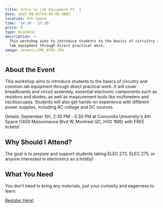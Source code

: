 ```yaml
---
title: Intro to Lab Equipment Pt. 1
date: 2025-09-05T04:00:00.000Z
location: 4th Space
time: '14:30 - 17:30'
price: 0
type: Academic
description: >-
  This workshop aims to introduce students to the basics of circuitry and common
  lab equipment through direct practical work.
image: /events/IMG_8795.JPG
---
```


## About the Event

This workshop aims to introduce students to the basics of circuitry and common lab equipment through direct practical work. It will cover breadboards and circuit assembly, essential electronic components such as resistors and diodes, as well as measurement tools like multimeters and oscilloscopes. Students will also get hands-on experience with different power supplies, including AC voltage and DC sources.

Details: September 5th, 2:30 PM - 5:30 PM at Concordia University's 4th Space (1400 Maisonneuve Blvd W, Montreal  QC, H3G 1M8) with FREE tickets!

## Why Should I Attend?

The goal is to prepare and support students taking ELEC 273, ELEC 275, or anyone interested in electronics as a hobby!

## What You Need

You don’t need to bring any materials, just your curiosity and eagerness to learn.

[Register Here!](https://www.zeffy.com/ticketing/ieee-intro-to-lab-equipment-winter--2025 "Register Here!")
